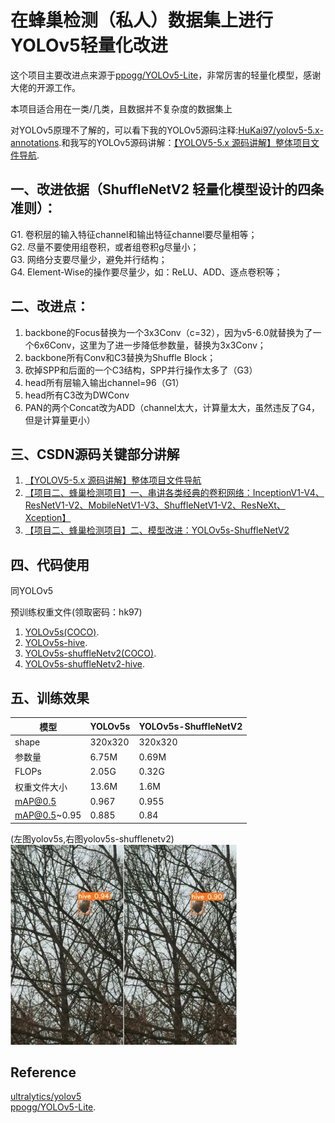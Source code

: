 # 在蜂巢检测（私人）数据集上进行YOLOv5轻量化改进

这个项目主要改进点来源于[ppogg/YOLOv5-Lite](https://github.com/ppogg/YOLOv5-Lite)，非常厉害的轻量化模型，感谢大佬的开源工作。

本项目适合用在一类/几类，且数据并不复杂度的数据集上

对YOLOv5原理不了解的，可以看下我的YOLOv5源码注释:[HuKai97/yolov5-5.x-annotations](https://github.com/HuKai97/yolov5-5.x-annotations).和我写的YOLOv5源码讲解：[【YOLOV5-5.x 源码讲解】整体项目文件导航](https://blog.csdn.net/qq_38253797/article/details/119043919).




## 一、改进依据（ShuffleNetV2 轻量化模型设计的四条准则）：
G1. 卷积层的输入特征channel和输出特征channel要尽量相等；   
G2. 尽量不要使用组卷积，或者组卷积g尽量小；    
G3. 网络分支要尽量少，避免并行结构；   
G4. Element-Wise的操作要尽量少，如：ReLU、ADD、逐点卷积等；

## 二、改进点：
1. backbone的Focus替换为一个3x3Conv（c=32），因为v5-6.0就替换为了一个6x6Conv，这里为了进一步降低参数量，替换为3x3Conv；
2. backbone所有Conv和C3替换为Shuffle Block；
3. 砍掉SPP和后面的一个C3结构，SPP并行操作太多了（G3）
4. head所有层输入输出channel=96（G1）
5. head所有C3改为DWConv
6. PAN的两个Concat改为ADD（channel太大，计算量太大，虽然违反了G4，但是计算量更小）


## 三、CSDN源码关键部分讲解
1. [【YOLOV5-5.x 源码讲解】整体项目文件导航](https://blog.csdn.net/qq_38253797/article/details/119043919)      
2. [【项目二、蜂巢检测项目】一、串讲各类经典的卷积网络：InceptionV1-V4、ResNetV1-V2、MobileNetV1-V3、ShuffleNetV1-V2、ResNeXt、Xception】](https://blog.csdn.net/qq_38253797/article/details/124836049)         
3. [【项目二、蜂巢检测项目】二、模型改进：YOLOv5s-ShuffleNetV2](https://blog.csdn.net/qq_38253797/article/details/124803531)         
   

## 四、代码使用
同YOLOv5

预训练权重文件(领取密码：hk97)   
1. [YOLOv5s(COCO)](https://pan.baidu.com/s/1K1AVoYj-rLigQ0XgPz-wFg).   
2. [YOLOv5s-hive](https://pan.baidu.com/s/1Tz5lLTbyQcPfifR4VKxctw).    
3. [YOLOv5s-shuffleNetv2(COCO)](https://pan.baidu.com/s/14r1FRiiJ5IXXODin3mpdkg).   
4. [YOLOv5s-shuffleNetv2-hive](https://pan.baidu.com/s/1uNyiBEUrv5a-7GtVvYpmTw).    

## 五、训练效果
模型 |YOLOv5s  | YOLOv5s-ShuffleNetV2
-------- |-------- | -----
shape| 320x320 |   320x320
参数量| 6.75M  |   0.69M
FLOPs| 2.05G |  0.32G
权重文件大小| 13.6M|  1.6M
mAP@0.5  |  0.967 |  0.955
mAP@0.5~0.95  | 0.885  |  0.84

(左图yolov5s,右图yolov5s-shufflenetv2)   
![](figures/yolov5s-result.jpg)![](figures/yolov5s-shufflenetv2-result.jpg)



## Reference
[ultralytics/yolov5](https://github.com/ultralytics/yolov5)   
[ppogg/YOLOv5-Lite](https://github.com/ppogg/YOLOv5-Lite).

